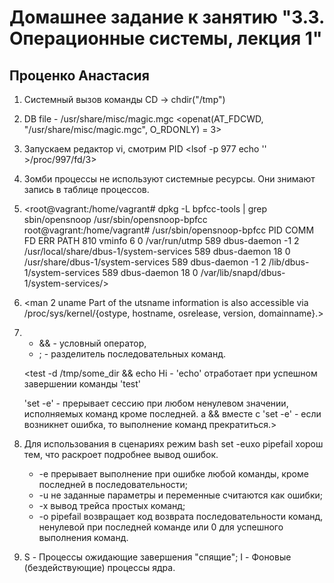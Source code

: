 #               Домашнее задание к занятию "3.3. Операционные системы, лекция 1"
##                                    Проценко Анастасия

1. Cистемный вызов команды CD -> chdir("/tmp")
2. DB file - /usr/share/misc/magic.mgc
    <openat(AT_FDCWD, "/usr/share/misc/magic.mgc", O_RDONLY) = 3>
3. Запускаем редактор vi, смотрим PID
     <lsof -p 977
     echo '' >/proc/997/fd/3>
4. Зомби процессы не используют системные ресурсы. Они знимают запись в таблице процессов.
5. <root@vagrant:/home/vagrant# dpkg -L bpfcc-tools | grep sbin/opensnoop
   /usr/sbin/opensnoop-bpfcc
   root@vagrant:/home/vagrant# /usr/sbin/opensnoop-bpfcc
   PID    COMM               FD ERR PATH
   810    vminfo              6   0 /var/run/utmp
   589    dbus-daemon        -1   2 /usr/local/share/dbus-1/system-services
   589    dbus-daemon        18   0 /usr/share/dbus-1/system-services
   589    dbus-daemon        -1   2 /lib/dbus-1/system-services
   589    dbus-daemon        18   0 /var/lib/snapd/dbus-1/system-services/>
6. <man 2 uname
    Part of the utsname information is also accessible via /proc/sys/kernel/{ostype, hostname, osrelease, version, domainname}.>
7. * && -  условный оператор,
   * ;  - разделитель последовательных команд.

   <test -d /tmp/some_dir && echo Hi - 'echo'  отработает при успешном завершении команды 'test'

   'set -e' - прерывает сессию при любом ненулевом значении, исполняемых команд кроме последней.
    а &&  вместе с 'set -e' - если возникнет ошибка, то выполнение команд прекратиться.>
8. Для использования в сценариях режим bash set -euxo pipefail хорош тем, что раскроет подробнее вывод ошибок.
   * -e прерывает выполнение при ошибке любой команды, кроме последней в последовательности;
   * -u не заданные параметры и переменные считаются как ошибки;
   * -x вывод трейса простых команд;
   * -o pipefail возвращает код возврата последовательности команд, ненулевой при последней команде или 0 для успешного выполнения команд.
9. S - Процессы ожидающие завершения "спящие";
   I - Фоновые (бездействующие) процессы ядра.
